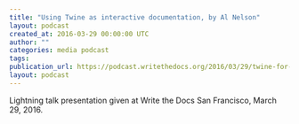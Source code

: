 ```yaml
---
title: "Using Twine as interactive documentation, by Al Nelson"
layout: podcast
created_at: 2016-03-29 00:00:00 UTC
author: ""
categories: media podcast
tags:
publication_url: https://podcast.writethedocs.org/2016/03/29/twine-for-interactive-docs-al-nelson/
layout: podcast
---
```


Lightning talk presentation given at Write the Docs San Francisco, March 29, 2016.
